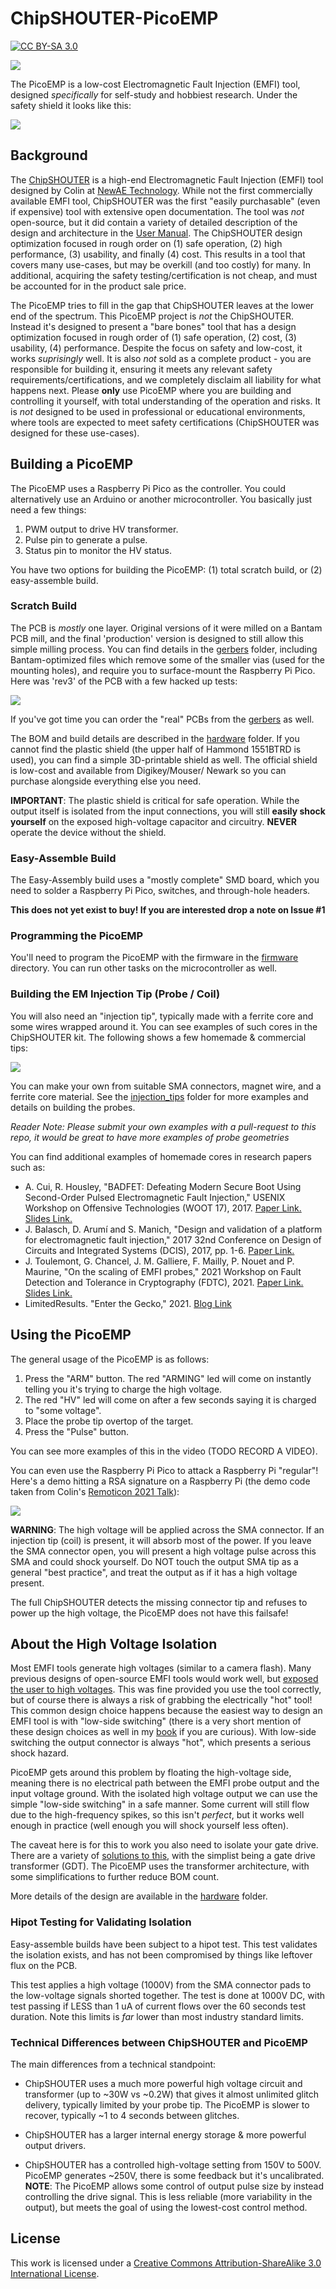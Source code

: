 # ChipSHOUTER-PicoEMP

[![CC BY-SA 3.0][cc-by-sa-shield]][cc-by-sa]

![](hardware/picoemp-red.jpeg)

The PicoEMP is a low-cost Electromagnetic Fault Injection (EMFI) tool, designed *specifically* for self-study and hobbiest research. Under the safety shield it looks like this:

![](hardware/picoemp.jpeg)

## Background

The [ChipSHOUTER](http://www.chipshouter.com) is a high-end Electromagnetic Fault Injection (EMFI) tool designed by Colin
at [NewAE Technology](http://www.newae.com). While not the first commercially available EMFI tool, ChipSHOUTER was the first
"easily purchasable" (even if expensive) tool with extensive open documentation. The tool was *not* open-source, but it
did contain a variety of detailed description of the design and architecture in the
[User Manual](https://github.com/newaetech/ChipSHOUTER/tree/master/documentation). The ChipSHOUTER design optimization focused in rough order on (1) safe operation, (2) high performance, (3) usability, and finally (4) cost. This results in a tool that covers many use-cases, but may be overkill (and too costly) for many. In additional, acquiring the safety testing/certification is not cheap, and must be accounted for in the product sale price.

The PicoEMP tries to fill in the gap that ChipSHOUTER leaves at the lower end of the spectrum. This PicoEMP project is *not* the
ChipSHOUTER. Instead it's designed to present a "bare bones" tool that has a design optimization focused in rough order of (1) safe
operation, (2) cost, (3) usability, (4) performance. Despite the focus on safety and low-cost, it works *suprisingly* well. It is also
*not* sold as a complete product - you are responsible for building it, ensuring it meets any relevant safety requirements/certifications,
and we completely disclaim all liability for what happens next. Please **only** use PicoEMP where you are building and controlling it
yourself, with total understanding of the operation and risks. It is *not* designed to be used in professional or educational environments,
where tools are expected to meet safety certifications (ChipSHOUTER was designed for these use-cases).

## Building a PicoEMP

The PicoEMP uses a Raspberry Pi Pico as the controller. You could alternatively use an Arduino or another microcontroller. You basically just need a few things:

1. PWM output to drive HV transformer.
2. Pulse pin to generate a pulse.
3. Status pin to monitor the HV status.

You have two options for building the PicoEMP: (1) total scratch build, or (2) easy-assemble build.

### Scratch Build

The PCB is *mostly* one layer. Original versions of it were milled on a Bantam PCB mill, and the final 'production' version is designed
to still allow this simple milling process. You can find details in the [gerbers](hardware/gerbers) folder, including Bantam-optimized files
which remove some of the smaller vias (used for the mounting holes), and require you to surface-mount the Raspberry Pi Pico. Here was
'rev3' of the PCB with a few hacked up tests:

![](hardware/design_notes/img/proto_rev3_hackedup.jpeg)

If you've got time you can order the "real" PCBs from the [gerbers](hardware/gerbers) as well.

The BOM and build details are described in the [hardware](hardware) folder. If you cannot find the plastic shield (the upper half of Hammond
1551BTRD is used), you can find a simple 3D-printable shield as well. The official shield is low-cost and available from Digikey/Mouser/
Newark so you can purchase alongside everything else you need.

**IMPORTANT**: The plastic shield is critical for safe operation. While the output itself is isolated from the input connections, you will still **easily shock yourself** on the exposed high-voltage capacitor and circuitry. **NEVER** operate the device without the shield.

### Easy-Assemble Build

The Easy-Assembly build uses a "mostly complete" SMD board, which you need to solder a Raspberry Pi Pico, switches, and through-hole headers.

**This does not yet exist to buy! If you are interested drop a note on Issue #1**

### Programming the PicoEMP

You'll need to program the PicoEMP with the firmware in the [firmware](firmware) directory. You can run other tasks on the microcontroller
as well.

### Building the EM Injection Tip (Probe / Coil)

You will also need an "injection tip", typically made with a ferrite core and some wires wrapped around it. You can see examples of such cores in the ChipSHOUTER kit. The following shows a few homemade & commercial tips:

![](hardware/injection_tips/examples/tips-sma.jpg)

You can make your own from suitable SMA connectors, magnet wire, and a ferrite core material. See the [injection_tips](hardware/injection_tips)
folder for more examples and details on building the probes.

*Reader Note: Please submit your own examples with a pull-request to this repo, it would be great to have more examples of probe geometries*

You can find additional examples of homemade cores in research papers such as:

* A. Cui, R. Housley, "BADFET: Defeating Modern Secure Boot Using Second-Order Pulsed Electromagnetic Fault Injection," USENIX Workshop on Offensive Technologies (WOOT 17), 2017.  [Paper Link.](https://www.usenix.org/conference/woot17/workshop-program/presentation/cui) [Slides Link.](https://github.com/RedBalloonShenanigans/BADFET)
* J. Balasch, D. Arumí and S. Manich, "Design and validation of a platform for electromagnetic fault injection," 2017 32nd Conference on Design of Circuits and Integrated Systems (DCIS), 2017, pp. 1-6. [Paper Link.](https://upcommons.upc.edu/bitstream/handle/2117/116688/bare_conf.pdf)
* J. Toulemont, G. Chancel, J. M. Galliere, F. Mailly, P. Nouet and P. Maurine, "On the scaling of EMFI probes," 2021 Workshop on Fault Detection and Tolerance in Cryptography (FDTC), 2021. [Paper Link.](https://ieeexplore.ieee.org/abstract/document/9565575) [Slides Link.](https://jaif.io/2021/media/JAIF2021%20-%20Toulemont.pdf)
* LimitedResults. "Enter the Gecko," 2021. [Blog Link](https://limitedresults.com/2021/06/enter-the-efm32-gecko/)

## Using the PicoEMP

The general usage of the PicoEMP is as follows:

1. Press the "ARM" button. The red "ARMING" led will come on instantly telling you it's trying to charge the high voltage.
2. The red "HV" led will come on after a few seconds saying it is charged to "some voltage".
3. Place the probe tip overtop of the target.
4. Press the "Pulse" button.

You can see more examples of this in the video (TODO RECORD A VIDEO).

You can even use the Raspberry Pi Pico to attack a Raspberry Pi "regular"! Here's a demo hitting a RSA signature on a Raspberry Pi (the demo code taken from Colin's [Remoticon 2021 Talk](https://github.com/colinoflynn/remoticon-2021-levelup-hardware-hacking/tree/master/rpi-glitching)):

![](hardware/demo.jpg)

**WARNING**: The high voltage will be applied across the SMA connector. If an injection tip (coil) is present, it will absorb most of the power. If you leave the SMA connector open, you will present a high voltage pulse across this SMA and could shock yourself. Do NOT touch the output SMA tip as a general "best practice", and treat the output as if it has a high voltage present.

The full ChipSHOUTER detects the missing connector tip and refuses to power up the high voltage, the PicoEMP does not have this failsafe!

## About the High Voltage Isolation

Most EMFI tools generate high voltages (similar to a camera flash). Many previous designs of open-source EMFI tools would work well, but [exposed the user to high voltages](https://github.com/RedBalloonShenanigans/BADFET). This was fine provided you use the tool correctly, but of course there is always a risk of grabbing the electrically "hot" tool! This common design choice happens because the easiest way to design an EMFI tool is with "low-side switching" (there is a very short mention of these design choices as well in my [book](https://www.nostarch.com/hardwarehacking) if you are curious). With low-side switching the output connector is always "hot", which presents a serious shock hazard.

PicoEMP gets around this problem by floating the high-voltage side, meaning there is no electrical path between the EMFI probe output and the input voltage ground. With the isolated high voltage output we can use the simple "low-side switching" in a safe manner. Some current will still flow due to the high-frequency spikes, so this isn't *perfect*, but it works well enough in practice (well enough you will shock yourself less often).

The caveat here is for this to work you also need to isolate your gate drive. There are a variety of [solutions to this](https://www.analog.com/en/technical-articles/powering-the-isolated-side-of-your-half-bridge-configuration.html), with the simplist being a gate drive transformer (GDT). The PicoEMP uses the transformer architecture, with some simplifications to further reduce BOM count.

More details of the design are available in the [hardware](hardware) folder.

### Hipot Testing for Validating Isolation

Easy-assemble builds have been subject to a hipot test. This test validates the isolation exists, and has not been compromised by things like leftover flux on the PCB.

This test applies a high voltage (1000V) from the SMA connector pads to the low-voltage signals shorted together. The test is done at 1000V DC, with test passing if LESS than 1 uA of current flows over the 60 seconds test duration. Note this limits is *far* lower than most industry standard limits.

### Technical Differences between ChipSHOUTER and PicoEMP

The main differences from a technical standpoint:

* ChipSHOUTER uses a much more powerful high voltage circuit and transformer (up to ~30W vs ~0.2W) that gives it
  almost unlimited glitch delivery, typically limited by your probe tip. The PicoEMP is slower to recover, typically ~1 to 4 seconds between
  glitches.

* ChipSHOUTER has a larger internal energy storage & more powerful output drivers.

* ChipSHOUTER has a controlled high-voltage setting from 150V to 500V. PicoEMP generates ~250V, there is some feedback but it's uncalibrated.
  **NOTE**: The PicoEMP allows some control of output pulse size by instead controlling the drive signal. This is less reliable (more variability
  in the output), but meets the goal of using the lowest-cost control method.

## License

This work is licensed under a [Creative Commons Attribution-ShareAlike 3.0 International License][cc-by-sa].

[cc-by-sa]: http://creativecommons.org/licenses/by-sa/3.0/
[cc-by-sa-image]: https://licensebuttons.net/l/by-sa/3.0/88x31.png
[cc-by-sa-shield]: https://img.shields.io/badge/License-CC%20BY--SA%203.0-lightgrey.svg

